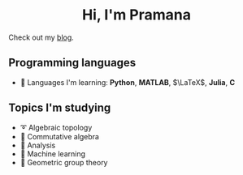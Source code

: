 <h1 align="center">Hi, I'm Pramana</h1>

Check out my [blog](https://pr4-kp.github.io/). 

## Programming languages
- 📝 Languages I'm learning: **Python**, **MATLAB**, $\LaTeX$, **Julia**, **C**

## Topics I'm studying

- ➰ Algebraic topology
- 🔄 Commutative algebra
- 📶 Analysis
- 🧠 Machine learning
- 💫 Geometric group theory

<!---
PramanaSaldin/PramanaSaldin is a ✨ special ✨ repository because its `README.md` (this file) appears on your GitHub profile.
You can click the Preview link to take a look at your changes.
--->
